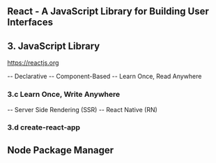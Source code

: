 ## React - A JavaScript Library for Building User Interfaces
## 3. JavaScript Library 
https://reactjs.org

-- Declarative
-- Component-Based
-- Learn Once, Read Anywhere

### 3.c Learn Once, Write Anywhere
-- Server Side Rendering (SSR)
-- React Native (RN)

### 3.d create-react-app

## Node Package Manager